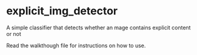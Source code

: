 # explicit_img_detector
A simple classifier that detects whether an mage contains explicit content or not

Read the walkthough file for instructions on how to use.
